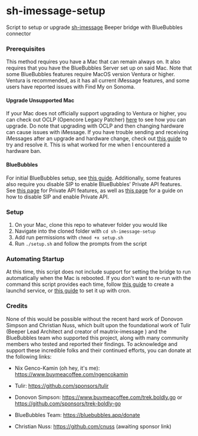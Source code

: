 # sh-imessage-setup
Script to setup or upgrade [sh-imessage](https://github.com/mautrix/imessage) Beeper bridge with BlueBubbles connector

### Prerequisites

This method requires you have a Mac that can remain always on. It also requires that you have the BlueBubbles Server set up on said Mac. Note that some BlueBubbles features require MacOS version Ventura or higher. Ventura is recommended, as it has all current iMessage features, and some users have reported issues with Find My on Sonoma.

#### Upgrade Unsupported Mac

If your Mac does not officially support upgrading to Ventura or higher, you can check out OCLP (Opencore Legacy Patcher) [here](https://dortania.github.io/OpenCore-Legacy-Patcher/) to see how you can upgrade. Do note that upgrading with OCLP and then changing hardware can cause issues with iMessage. If you have trouble sending and receiving iMessages after an upgrade and hardware change, check out [this guide](https://gist.github.com/ngencokamin/6643b0253c49817ff20b7d9458fcfe06) to try and resolve it. This is what worked for me when I encountered a hardware ban.

#### BlueBubbles

For initial BlueBubbles setup, see [this guide](https://bluebubbles.app/install/). Additionally, some features also require you disable SIP to enable BlueBubbles’ Private API features. See [this page](https://docs.bluebubbles.app/private-api/) for Private API features, as well as [this page](https://docs.bluebubbles.app/private-api/installation) for a guide on how to disable SIP and enable Private API.

### Setup

1. On your Mac, clone this repo to whatever folder you would like
2. Navigate into the cloned folder with `cd sh-imessage-setup`
3. Add run permissions with `chmod +x setup.sh`
4. Run `./setup.sh` and follow the prompts from the script

### Automating Startup

At this time, this script does not include support for setting the bridge to run automatically when the Mac is rebooted. If you don't want to re-run with the command this script provides each time, follow [this guide](https://rentry.org/bb2hcep6) to create a launchd service, or [this guide](https://rentry.org/bb-cron) to set it up with cron.

### Credits

None of this would be possible without the recent hard work of Donovon Simpson and Christian Nuss, which built upon the foundational work of Tulir (Beeper Lead Architect and creator of mautrix-imessage ) and the BlueBubbles team who supported this project, along with many community members who tested and reported their findings. To acknowledge and support these incredible folks and their continued efforts, you can donate at the following links:

- Nix Genco-Kamin (oh hey, it's me): https://www.buymeacoffee.com/ngencokamin

- Tulir: https://github.com/sponsors/tulir
- Donovon Simpson: https://www.buymeacoffee.com/trek.boldly.go or https://github.com/sponsors/trek-boldly-go
- BlueBubbles Team: https://bluebubbles.app/donate
- Christian Nuss: https://github.com/cnuss (awaiting sponsor link)
